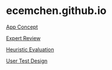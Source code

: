 # ecemchen.github.io

[App Concept](https://github.com/user-attachments/files/18476226/MoonApp_Christina.Milena.Ecem.pdf)

[Expert Review](https://github.com/user-attachments/files/18478607/expert_interview.pdf)

[Heuristic Evaluation](https://github.com/user-attachments/files/18478567/Heuristic.Evaluation.pdf) 

[User Test Design](https://github.com/user-attachments/files/18482171/CCL3.MoonApp.User.Test.Design.pdf)
